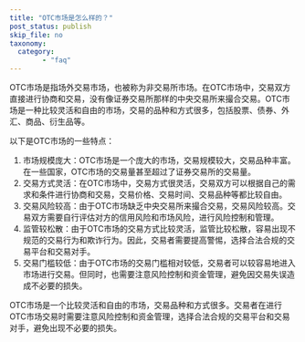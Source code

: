 ```yaml
---
title: "OTC市场是怎么样的？"
post_status: publish
skip_file: no
taxonomy:
  category:
        - "faq"
---
```


OTC市场是指场外交易市场，也被称为非交易所市场。在OTC市场中，交易双方直接进行协商和交易，没有像证券交易所那样的中央交易所来撮合交易。OTC市场是一种比较灵活和自由的市场，交易的品种和方式很多，包括股票、债券、外汇、商品、衍生品等。

以下是OTC市场的一些特点：

1. 市场规模庞大：OTC市场是一个庞大的市场，交易规模较大，交易品种丰富。在一些国家，OTC市场的交易量甚至超过了证券交易所的交易量。
2. 交易方式灵活：在OTC市场中，交易方式很灵活，交易双方可以根据自己的需求和条件进行协商和交易，交易价格、交易时间、交易品种等都比较自由。
3. 交易风险较高：由于OTC市场缺乏中央交易所来撮合交易，交易风险较高。交易双方需要自行评估对方的信用风险和市场风险，进行风险控制和管理。
4. 监管较松散：由于OTC市场的交易方式比较灵活，监管比较松散，容易出现不规范的交易行为和欺诈行为。因此，交易者需要提高警惕，选择合法合规的交易平台和交易对手。
5. 交易门槛较低：由于OTC市场的交易门槛相对较低，交易者可以较容易地进入市场进行交易。但同时，也需要注意风险控制和资金管理，避免因交易失误造成不必要的损失。

OTC市场是一个比较灵活和自由的市场，交易品种和方式很多。交易者在进行OTC市场交易时需要注意风险控制和资金管理，选择合法合规的交易平台和交易对手，避免出现不必要的损失。
